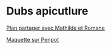 # Dubs apicutlure

[Plan partager avec Mathilde et Romane](https://docs.google.com/document/d/1eOJK45ElIGOMHax9B7k-D2Gk9yefQTS6HjtbafrW1LE/edit)

[Maquette sur Penpot](https://design.penpot.app/#/workspace/67289d0b-79f1-800b-8001-7f5d6f29efd7/67289d0b-79f1-800b-8001-7f5d9f3a9127?page-id=dda74761-2507-8023-8001-7e211e68b8db)

